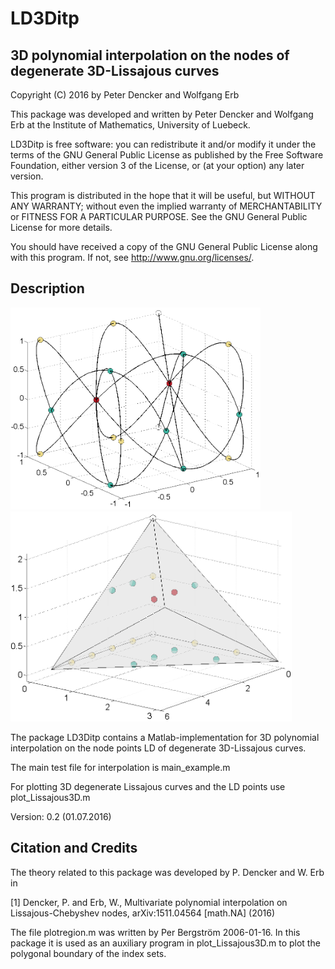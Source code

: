 # LD3Ditp
3D polynomial interpolation on the nodes of degenerate 3D-Lissajous curves
--------------------------------------------------------------------------------

Copyright (C) 2016 by Peter Dencker and Wolfgang Erb

This package was developed and written by Peter Dencker and Wolfgang Erb 
at the Institute of Mathematics, University of Luebeck.

LD3Ditp is free software: you can redistribute it and/or modify
it under the terms of the GNU General Public License as published by
the Free Software Foundation, either version 3 of the License, or
(at your option) any later version.

This program is distributed in the hope that it will be useful,
but WITHOUT ANY WARRANTY; without even the implied warranty of
MERCHANTABILITY or FITNESS FOR A PARTICULAR PURPOSE.  See the
GNU General Public License for more details.

You should have received a copy of the GNU General Public License
along with this program. If not, see <http://www.gnu.org/licenses/>.


Description
-----------

<img src="img/Lissajous3D.jpg" width="400">  <img src="img/indexset3D.png" width="450">



The package LD3Ditp contains a Matlab-implementation for 3D polynomial interpolation on 
the node points LD of degenerate 3D-Lissajous curves. 

The main test file for interpolation is
main_example.m

For plotting 3D degenerate Lissajous curves and the LD points use
plot_Lissajous3D.m
 

Version: 0.2 (01.07.2016)


Citation and Credits
--------------------

The theory related to this package was developed by P. Dencker and W. Erb in

[1] Dencker, P. and Erb, W., 
    Multivariate polynomial interpolation on Lissajous-Chebyshev nodes,
    arXiv:1511.04564 \[math.NA\] (2016)


The file plotregion.m was written by Per Bergström 2006-01-16. In this package it is used as 
an auxiliary program in plot_Lissajous3D.m to plot the polygonal boundary of the index sets. 
